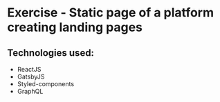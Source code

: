 # Exercise - Static page of a platform creating landing pages

## Technologies used:

- ReactJS
- GatsbyJS
- Styled-components
- GraphQL
